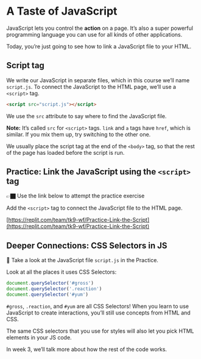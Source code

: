# A Taste of JavaScript

JavaScript lets you control the **action** on a page. It’s also a super powerful programming language you can use for all kinds of other applications.

Today, you’re just going to see how to link a JavaScript file to your HTML.

## Script tag

We write our JavaScript in separate files, which in this course we’ll name `script.js`. To connect the JavaScript to the HTML page, we’ll use a `<script>` tag.

```html
<script src="script.js"></script>
```

We use the `src` attribute to say where to find the JavaScript file.

**Note:** It’s called `src` for `<script>` tags. `link` and `a` tags have `href`, which is similar. If you mix them up, try switching to the other one.

We usually place the script tag at the end of the `<body>` tag, so that the rest of the page has loaded before the script is run.

## Practice: Link the JavaScript using the `<script>` tag

👉🏿 Use the link below to attempt the practice exercise

Add the `<script>` tag to connect the JavaScript file to the HTML page.

[https://replit.com/team/tk9-wf/Practice-Link-the-Script](https://replit.com/team/tk9-wf/Practice-Link-the-Script)

## Deeper Connections: CSS Selectors in JS

<aside>

👀 Take a look at the JavaScript file `script.js` in the Practice.

</aside>

Look at all the places it uses CSS Selectors:

```js
document.querySelector('#gross')
document.querySelector('.reaction')
document.querySelector('#yum')
```

`#gross`, `.reaction`, and `#yum` are all CSS Selectors! When you learn to use JavaScript to create interactions, you’ll still use concepts from HTML and CSS.

The same CSS selectors that you use for styles will also let you pick HTML elements in your JS code.

In week 3, we’ll talk more about how the rest of the code works.
